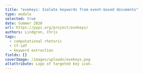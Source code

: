 ```yaml
---
title: "evekeys: Isolate keywords from event-based documents"
type: module
selected: true
date: Summer 2020
url: https://pypi.org/project/evekeys/
authors: Lindgren, Chris
tags:
  - computational rhetoric
  - tf-idf
  - keyword extraction
fields: []
coverImage: /images/uploads/evekeys.png
altattribute: Logo of targeted key icon.
---
```

